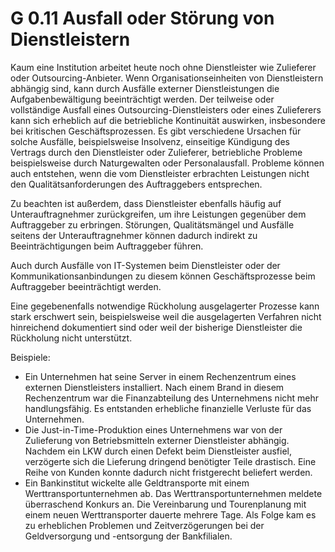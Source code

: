 G 0.11 Ausfall oder Störung von Dienstleistern
==============================================

Kaum eine Institution arbeitet heute noch ohne Dienstleister wie Zulieferer oder Outsourcing-Anbieter. Wenn Organisationseinheiten von Dienstleistern abhängig sind, kann durch Ausfälle externer Dienstleistungen die Aufgabenbewältigung beeinträchtigt werden. Der teilweise oder vollständige Ausfall eines Outsourcing-Dienstleisters oder eines Zulieferers kann sich erheblich auf die betriebliche Kontinuität auswirken, insbesondere bei kritischen Geschäftsprozessen. Es gibt verschiedene Ursachen für solche Ausfälle, beispielsweise Insolvenz, einseitige Kündigung des Vertrags durch den Dienstleister oder Zulieferer, betriebliche Probleme beispielsweise durch Naturgewalten oder Personalausfall. Probleme können auch entstehen, wenn die vom Dienstleister erbrachten Leistungen nicht den Qualitätsanforderungen des Auftraggebers entsprechen. 

Zu beachten ist außerdem, dass Dienstleister ebenfalls häufig auf Unterauftragnehmer zurückgreifen, um ihre Leistungen gegenüber dem Auftraggeber zu erbringen. Störungen, Qualitätsmängel und Ausfälle seitens der Unterauftragnehmer können dadurch indirekt zu Beeinträchtigungen beim Auftraggeber führen. 

Auch durch Ausfälle von IT-Systemen beim Dienstleister oder der Kommunikationsanbindungen zu diesem können Geschäftsprozesse beim Auftraggeber beeinträchtigt werden.

Eine gegebenenfalls notwendige Rückholung ausgelagerter Prozesse kann stark erschwert sein, beispielsweise weil die ausgelagerten Verfahren nicht hinreichend dokumentiert sind oder weil der bisherige Dienstleister die Rückholung nicht unterstützt.

Beispiele:

* Ein Unternehmen hat seine Server in einem Rechenzentrum eines externen Dienstleisters installiert. Nach einem Brand in diesem Rechenzentrum war die Finanzabteilung des Unternehmens nicht mehr handlungsfähig. Es entstanden erhebliche finanzielle Verluste für das Unternehmen.
* Die Just-in-Time-Produktion eines Unternehmens war von der Zulieferung von Betriebsmitteln externer Dienstleister abhängig. Nachdem ein LKW durch einen Defekt beim Dienstleister ausfiel, verzögerte sich die Lieferung dringend benötigter Teile drastisch. Eine Reihe von Kunden konnte dadurch nicht fristgerecht beliefert werden.
* Ein Bankinstitut wickelte alle Geldtransporte mit einem Werttransportunternehmen ab. Das Werttransportunternehmen meldete überraschend Konkurs an. Die Vereinbarung und Tourenplanung mit einem neuen Werttransporter dauerte mehrere Tage. Als Folge kam es zu erheblichen Problemen und Zeitverzögerungen bei der Geldversorgung und -entsorgung der Bankfilialen.
